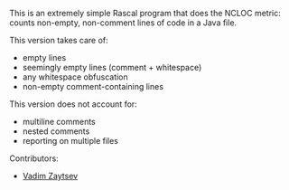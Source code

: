 This is an extremely simple Rascal program that does the NCLOC metric: counts non-empty, non-comment lines of code in a Java file.

This version takes care of:
* empty lines
* seemingly empty lines (comment + whitespace)
* any whitespace obfuscation
* non-empty comment-containing lines

This version does not account for:
* multiline comments
* nested comments
* reporting on multiple files

Contributors:
* [Vadim Zaytsev](http://github.com/grammarware)
